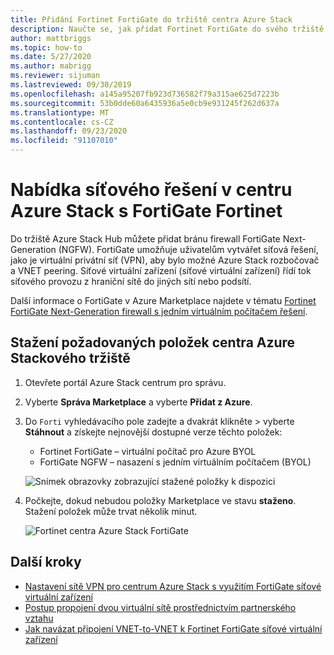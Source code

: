 ```yaml
---
title: Přidání Fortinet FortiGate do tržiště centra Azure Stack
description: Naučte se, jak přidat Fortinet FortiGate do svého tržiště centra Azure Stack a umožnit tak uživatelům vytvářet síťová řešení.
author: mattbriggs
ms.topic: how-to
ms.date: 5/27/2020
ms.author: mabrigg
ms.reviewer: sijuman
ms.lastreviewed: 09/30/2019
ms.openlocfilehash: a145a95207fb923d736582f79a315ae625d7223b
ms.sourcegitcommit: 53b0dde60a6435936a5e0cb9e931245f262d637a
ms.translationtype: MT
ms.contentlocale: cs-CZ
ms.lasthandoff: 09/23/2020
ms.locfileid: "91107010"
---
```

# <a name="offer-a-network-solution-in-azure-stack-hub-with-fortinet-fortigate"></a>Nabídka síťového řešení v centru Azure Stack s FortiGate Fortinet

Do tržiště Azure Stack Hub můžete přidat bránu firewall FortiGate Next-Generation (NGFW). FortiGate umožňuje uživatelům vytvářet síťová řešení, jako je virtuální privátní síť (VPN), aby bylo možné Azure Stack rozbočovač a VNET peering. Síťové virtuální zařízení (síťové virtuální zařízení) řídí tok síťového provozu z hraniční sítě do jiných sítí nebo podsítí.

Další informace o FortiGate v Azure Marketplace najdete v tématu [Fortinet FortiGate Next-Generation firewall s jedním virtuálním počítačem řešení](https://azuremarketplace.microsoft.com/marketplace/apps/fortinet.fortinet-FortiGate-singlevm).

## <a name="download-the-required-azure-stack-hub-marketplace-items"></a>Stažení požadovaných položek centra Azure Stackového tržiště

1. Otevřete portál Azure Stack centrum pro správu.

2. Vyberte **Správa Marketplace** a vyberte **Přidat z Azure**.

3. Do `Forti` vyhledávacího pole zadejte a dvakrát klikněte > vyberte **Stáhnout** a získejte nejnovější dostupné verze těchto položek:
    - Fortinet FortiGate – virtuální počítač pro Azure BYOL
    - FortiGate NGFW – nasazení s jedním virtuálním počítačem (BYOL)

    ![Snímek obrazovky zobrazující stažené položky k dispozici](./media/azure-stack-network-solutions-enable/azure-stack-marketplace-FortiGate-fortinet.png)

4. Počkejte, dokud nebudou položky Marketplace ve stavu **staženo**. Stažení položek může trvat několik minut.

    ![Fortinet centra Azure Stack FortiGate](./media/azure-stack-network-solutions-enable/image4.png)

## <a name="next-steps"></a>Další kroky

- [Nastavení sítě VPN pro centrum Azure Stack s využitím FortiGate síťové virtuální zařízení](../user/azure-stack-network-howto-vnet-to-onprem.md)  
- [Postup propojení dvou virtuální sítě prostřednictvím partnerského vztahu](../user/azure-stack-network-howto-vnet-to-vnet.md)  
- [Jak navázat připojení VNET-to-VNET k Fortinet FortiGate síťové virtuální zařízení](../user/azure-stack-network-howto-vnet-to-vnet-stacks.md)  
